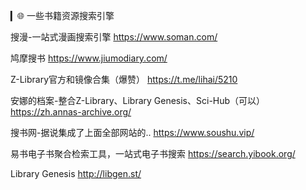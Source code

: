 ▎🌐 一些书籍资源搜索引擎

搜漫-一站式漫画搜索引擎
https://www.soman.com/

鸠摩搜书
https://www.jiumodiary.com/

Z-Library官方和镜像合集（爆赞）
https://t.me/lihai/5210

安娜的档案-整合Z-Library、Library Genesis、Sci-Hub（可以）
https://zh.annas-archive.org/

搜书网-据说集成了上面全部网站的..
https://www.soushu.vip/

易书电子书聚合检索工具，一站式电子书搜索
https://search.yibook.org/

Library Genesis
http://libgen.st/

